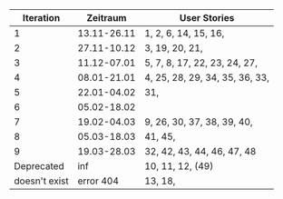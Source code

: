 |Iteration|Zeitraum|User Stories|
|-|-|-|
|1|13.11-26.11|1, 2, 6, 14, 15, 16, |
|2|27.11-10.12|3, 19, 20, 21, |
|3|11.12-07.01|5, 7, 8, 17, 22, 23, 24, 27, |
|4|08.01-21.01|4, 25, 28, 29, 34, 35, 36, 33,|
|5|22.01-04.02|31, |
|6|05.02-18.02||
|7|19.02-04.03|9, 26, 30, 37, 38, 39, 40, |
|8|05.03-18.03|41, 45, |
|9|19.03-28.03|32, 42, 43, 44, 46, 47, 48|
|Deprecated|inf|10, 11, 12, (49)|
|doesn't exist|error 404|13, 18, |

